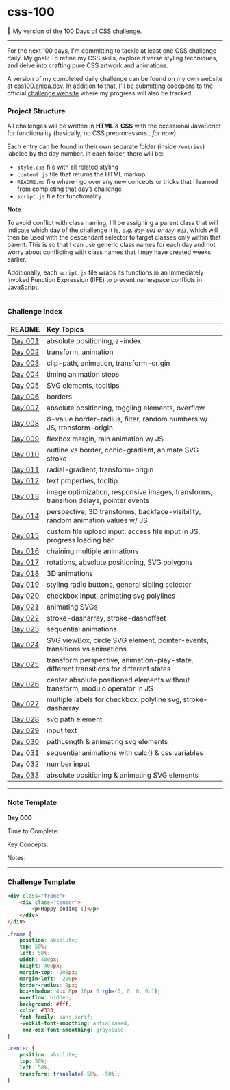 # css-100

🎨 My version of the <a href="https://100dayscss.com/about/">100 Days of CSS challenge</a>.

---

For the next 100 days, I'm committing to tackle at least one CSS challenge daily. My goal? To refine my CSS skills, explore diverse styling techniques, and delve into crafting pure CSS artwork and animations.

A version of my completed daily challenge can be found on my own website at <a href="https://css100.aniqa.dev">css100.aniqa.dev</a>. In addition to that, I'll be submitting codepens to the official <a href="https://100dayscss.com/progress/aniqatc/">challenge website</a> where my progress will also be tracked.

### Project Structure

All challenges will be written in **HTML** & **CSS** with the occasional JavaScript for functionality (basically, no CSS preprocessors.. *for now*).

Each entry can be found in their own separate folder (inside `/entries`) labeled by the day number. In each folder, there will be:
- `style.css` file with all related styling
- `content.js` file that returns the HTML markup 
- `README.md` file where I go over any new concepts or tricks that I learned from completing that day’s challenge
- `script.js` file for functionality

**Note**

To avoid conflict with class naming, I'll be assigning a parent class that will indicate which day of the challenge it is, _e.g. `day-001` or `day-023`_, which will then be used with the descendant selector to target classes only within that parent. This is so that I can use generic class names for each day and not worry about conflicting with class names that I may have created weeks earlier.

Additionally, each `script.js` file wraps its functions in an Immediately Invoked Function Expression (IIFE) to prevent namespace conflicts in JavaScript.

---

### Challenge Index
	
| README | Key Topics |
|:--------:|:--------|
| [Day 001](https://github.com/aniqatc/css-100/tree/main/entries/001) | absolute positioning, z-index |
| [Day 002](https://github.com/aniqatc/css-100/tree/main/entries/002) | transform, animation |
| [Day 003](https://github.com/aniqatc/css-100/tree/main/entries/003) | clip-path, animation, transform-origin |
| [Day 004](https://github.com/aniqatc/css-100/tree/main/entries/004) | timing animation steps |
| [Day 005](https://github.com/aniqatc/css-100/tree/main/entries/005) | SVG elements, tooltips |
| [Day 006](https://github.com/aniqatc/css-100/tree/main/entries/006) | borders |
| [Day 007](https://github.com/aniqatc/css-100/tree/main/entries/007) | absolute positioning, toggling elements, overflow |
| [Day 008](https://github.com/aniqatc/css-100/tree/main/entries/008) | 8-value border-radius, filter, random numbers w/ JS, transform-origin |
| [Day 009](https://github.com/aniqatc/css-100/tree/main/entries/009) | flexbox margin, rain animation w/ JS |
| [Day 010](https://github.com/aniqatc/css-100/tree/main/entries/010) | outline vs border, conic-gradient, animate SVG stroke |
| [Day 011](https://github.com/aniqatc/css-100/tree/main/entries/011) | radial-gradient, transform-origin |
| [Day 012](https://github.com/aniqatc/css-100/tree/main/entries/012) | text properties, tooltip |
| [Day 013](https://github.com/aniqatc/css-100/tree/main/entries/013) | image optimization, responsive images, transforms, transition delays, pointer events |
| [Day 014](https://github.com/aniqatc/css-100/tree/main/entries/014) | perspective, 3D transforms, backface-visibility, random animation values w/ JS |
| [Day 015](https://github.com/aniqatc/css-100/tree/main/entries/015) | custom file upload input, access file input in JS, progress loading bar |
| [Day 016](https://github.com/aniqatc/css-100/tree/main/entries/016) | chaining multiple animations |
| [Day 017](https://github.com/aniqatc/css-100/tree/main/entries/017) | rotations, absolute positioning, SVG polygons |
| [Day 018](https://github.com/aniqatc/css-100/tree/main/entries/018) | 3D animations |
| [Day 019](https://github.com/aniqatc/css-100/tree/main/entries/019) | styling radio buttons, general sibling selector |
| [Day 020](https://github.com/aniqatc/css-100/tree/main/entries/020) | checkbox input, animating svg polylines |
| [Day 021](https://github.com/aniqatc/css-100/tree/main/entries/021) | animating SVGs |
| [Day 022](https://github.com/aniqatc/css-100/tree/main/entries/022) | stroke-dasharray, stroke-dashoffset |
| [Day 023](https://github.com/aniqatc/css-100/tree/main/entries/023) | sequential animations |
| [Day 024](https://github.com/aniqatc/css-100/tree/main/entries/024) | SVG viewBox, circle SVG element, pointer-events, transitions vs animations |
| [Day 025](https://github.com/aniqatc/css-100/tree/main/entries/025) | transform perspective, animation-play-state, different transitions for different states |
| [Day 026](https://github.com/aniqatc/css-100/tree/main/entries/026) | center absolute positioned elements without transform, modulo operator in JS |
| [Day 027](https://github.com/aniqatc/css-100/tree/main/entries/027) | multiple labels for checkbox, polyline svg, stroke-dasharray |
| [Day 028](https://github.com/aniqatc/css-100/tree/main/entries/028) | svg path element |
| [Day 029](https://github.com/aniqatc/css-100/tree/main/entries/029) | input text |
| [Day 030](https://github.com/aniqatc/css-100/tree/main/entries/030) | pathLength & animating svg elements |
| [Day 031](https://github.com/aniqatc/css-100/tree/main/entries/031) | sequential animations with calc() & css variables |
| [Day 032](https://github.com/aniqatc/css-100/tree/main/entries/032) | number input |
| [Day 033](https://github.com/aniqatc/css-100/tree/main/entries/033) | absolute positioning & animating SVG elements |


---

### Note Template

**Day 000**

Time to Complete:

Key Concepts:

Notes:

---

### <a href="https://codepen.io/pen?template=wMQKOq&editors=1100">Challenge Template</a>

```html
<div class="frame">
	<div class="center">
		<p>Happy coding :)</p>
	</div>
</div>
```

```css
.frame {
	position: absolute;
	top: 50%;
	left: 50%;
	width: 400px;
	height: 400px;
	margin-top: -200px;
	margin-left: -200px;
	border-radius: 2px;
	box-shadow: 4px 8px 16px 0 rgba(0, 0, 0, 0.1);
	overflow: hidden;
	background: #fff;
	color: #333;
	font-family: sans-serif;
	-webkit-font-smoothing: antialiased;
	-moz-osx-font-smoothing: grayscale;
}

.center {
	position: absolute;
	top: 50%;
	left: 50%;
	transform: translate(-50%, -50%);
}
```
